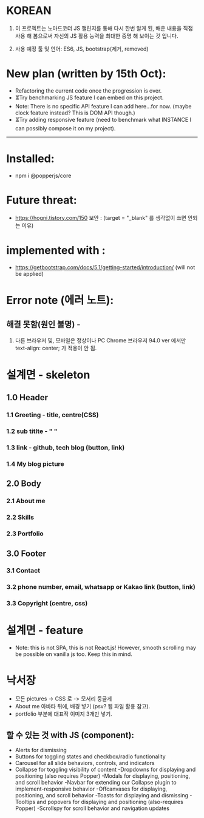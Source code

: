 # KOREAN
1. 이 프로젝트는 노마드코더 JS 챌린지를 통해 다시 한번 알게 된, 배운 내용을 직접 사용 해 봄으로써 자신의 JS 활용 능력을 최대한 증명 해 보이는 것 입니다.

2. 사용 예정 툴 및 언어: ES6, JS, bootstrap(제거, removed)

# New plan (written by 15th Oct):
- Refactoring the current code once the progression is over.
- ⏳Try benchmarking JS feature I can embed on this project.
- Note: There is no specific API feature I can add here...for now. (maybe clock feature instead? This is DOM API though.)
- ⏳Try adding responsive feature (need to benchmark what INSTANCE I can possibly compose it on my project).
---------------------------------------------------------------
# Installed:
- npm i @popperjs/core

# Future threat:
- https://hogni.tistory.com/150 보안 : (target = "_blank" 를 생각없이 쓰면 안되는 이유)

# implemented with :
- https://getbootstrap.com/docs/5.1/getting-started/introduction/ (will not be applied)

# Error note (에러 노트):
## 해결 못함(원인 불명) - 
1. 다른 브라우저 및, 모바일은 정상이나 PC Chrome 브라우저 94.0 ver 에서만 text-align: center; 가 적용이 안 됨.


# 설계면 - skeleton
## 1.0 Header
### 1.1 Greeting - title, centre(CSS)
### 1.2 sub titlte - " "
### 1.3 link - github, tech blog (button, link)
### 1.4 My blog picture

## 2.0 Body
### 2.1 About me
### 2.2 Skills
### 2.3 Portfolio

## 3.0 Footer
### 3.1 Contact
### 3.2 phone number, email, whatsapp or Kakao link (button, link)
### 3.3 Copyright (centre, css)

# 설계면 - feature
- Note: this is not SPA, this is not React.js! However, smooth scrolling may be possible on vanilla js too. Keep this in mind.

# 낙서장
- 모든 pictures -> CSS 로 -> 모서리 둥글게
- About me 아바타 뒤에, 배경 넣기 (psv? 웹 파일 활용 참고).
- portfolio 부분에 대표작 이미지 3개만 넣기.

## 할 수 있는 것 with JS (component):
- Alerts for dismissing
- Buttons for toggling states and checkbox/radio functionality
- Carousel for all slide behaviors, controls, and indicators
- Collapse for toggling visibility of content
-Dropdowns for displaying and positioning (also requires Popper)
-Modals for displaying, positioning, and scroll behavior
-Navbar for extending our Collapse plugin to implement-responsive behavior
-Offcanvases for displaying, positioning, and scroll behavior
-Toasts for displaying and dismissing
-Tooltips and popovers for displaying and positioning (also-requires Popper)
-Scrollspy for scroll behavior and navigation updates
